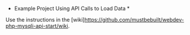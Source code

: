 * Example Project Using API Calls to Load Data *

Use the instructions in the [wiki]https://github.com/mustbebuilt/webdev-php-mysqli-api-start/wiki.
